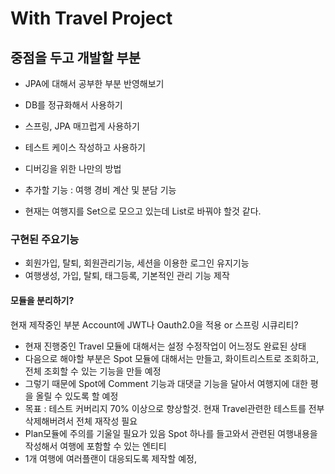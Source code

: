 # With Travel Project

## 중점을 두고 개발할 부분
 - JPA에 대해서 공부한 부분 반영해보기

 - DB를 정규화해서 사용하기

 - 스프링, JPA 매끄럽게 사용하기

 - 테스트 케이스 작성하고 사용하기

 - 디버깅을 위한 나만의 방법

 - 추가할 기능 : 여행 경비 계산 및 분담 기능

 - 현재는 여행지를 Set으로 모으고 있는데 List로 바꿔야 할것 같다.

### 구현된 주요기능

 - 회원가입, 탈퇴, 회원관리기능, 세션을 이용한 로그인 유지기능
 - 여행생성, 가입, 탈퇴, 태그등록, 기본적인 관리 기능 제작

#### 모듈을 분리하기?

현재 제작중인 부분 Account에 JWT나 Oauth2.0을 적용 or 스프링 시큐리티?

 - 현재 진행중인 Travel 모듈에 대해서는 설정 수정작업이 어느정도 완료된 상태
 - 다음으로 해야할 부분은 Spot 모듈에 대해서는 만들고, 화이트리스트로 조회하고, 전체 조회할 수 있는 기능을 만들 예정
 - 그렇기 때문에 Spot에 Comment 기능과 대댓글 기능을 달아서 여행지에 대한 평을 올릴 수 있도록 할 예정
 - 목표 : 테스트 커버리지 70% 이상으로 향상할것. 현재 Travel관련한 테스트를 전부 삭제해버려서 전체 재작성 필요
 - Plan모듈에 주의를 기울일 필요가 있음 Spot 하나를 들고와서 관련된 여행내용을 작성해서 여행에 포함할 수 있는 엔티티
 - 1개 여행에 여러플랜이 대응되도록 제작할 예정, 

